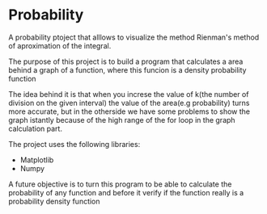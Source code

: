 # Probability
A probability ptoject that alllows to visualize the method Rienman's method of aproximation of the integral.

The purpose of this project is to build a program that calculates a area behind a graph of a function, where this funcion is a 
density probability function

The idea behind it is that when you increse the value of k(the number of division on the given interval) the value of the area(e.g 
probability) turns more accurate, but in the otherside we have some problems to show the graph istantly because of the high range of
the for loop in the graph calculation part.

The project uses the following libraries:

- Matplotlib
- Numpy

A future objective is to turn this program to be able to calculate the probability of any function and before it verify if the
function really is a  probability density function


